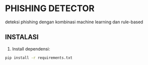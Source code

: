# PHISHING DETECTOR
deteksi phishing dengan kombinasi machine learning dan rule-based

## INSTALASI

1. Install dependensi:
```bash
pip install -r requirements.txt
